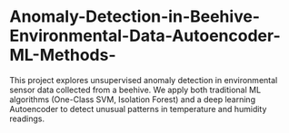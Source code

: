 # Anomaly-Detection-in-Beehive-Environmental-Data-Autoencoder-ML-Methods-
This project explores unsupervised anomaly detection in environmental sensor data collected from a beehive. We apply both traditional ML algorithms (One-Class SVM, Isolation Forest) and a deep learning Autoencoder to detect unusual patterns in temperature and humidity readings.

